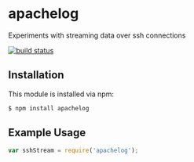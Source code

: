 # apachelog

Experiments with streaming data over ssh connections

[![build status](https://secure.travis-ci.org/eugeneware/apachelog.png)](http://travis-ci.org/eugeneware/apachelog)

## Installation

This module is installed via npm:

``` bash
$ npm install apachelog
```

## Example Usage

``` js
var sshStream = require('apachelog');
```
